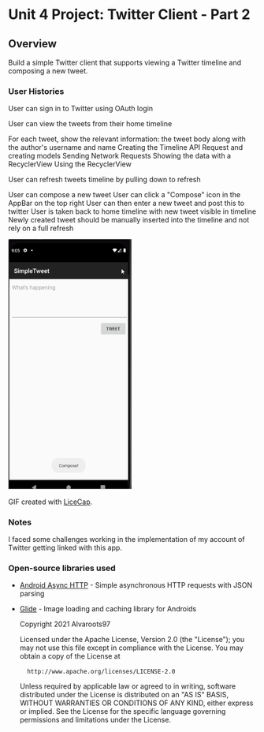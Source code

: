 # Unit 4 Project: Twitter Client - Part 2

## Overview
Build a simple Twitter client that supports viewing a Twitter timeline and composing a new tweet.

### User Histories

User can sign in to Twitter using OAuth login

User can view the tweets from their home timeline

For each tweet, show the relevant information: the tweet body along with the author's username and name
 Creating the Timeline
 API Request and creating models
Sending Network Requests
 Showing the data with a RecyclerView
Using the RecyclerView

User can refresh tweets timeline by pulling down to refresh

User can compose a new tweet
 User can click a "Compose" icon in the AppBar on the top right
 User can then enter a new tweet and post this to twitter
 User is taken back to home timeline with new tweet visible in timeline
 Newly created tweet should be manually inserted into the timeline and not rely on a full refresh



<img src="twitter2-walkthrough.gif" width=250><br>

GIF created with [LiceCap](http://www.cockos.com/licecap/).

### Notes
I faced some challenges working in the implementation of my account of Twitter getting linked with this app.

### Open-source libraries used

- [Android Async HTTP](https://github.com/codepath/CPAsyncHttpClient) - Simple asynchronous HTTP requests with JSON parsing
- [Glide](https://github.com/bumptech/glide) - Image loading and caching library for Androids


    Copyright 2021 Alvaroots97

    Licensed under the Apache License, Version 2.0 (the "License");
    you may not use this file except in compliance with the License.
    You may obtain a copy of the License at

        http://www.apache.org/licenses/LICENSE-2.0

    Unless required by applicable law or agreed to in writing, software
    distributed under the License is distributed on an "AS IS" BASIS,
    WITHOUT WARRANTIES OR CONDITIONS OF ANY KIND, either express or implied.
    See the License for the specific language governing permissions and
    limitations under the License.
